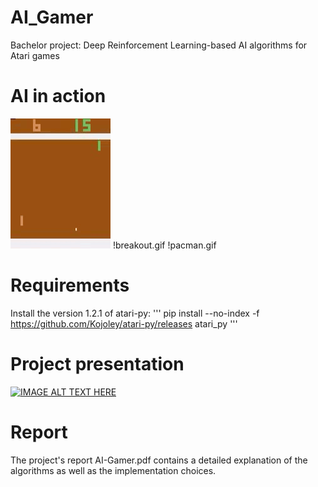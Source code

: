 # AI_Gamer
Bachelor project: Deep Reinforcement Learning-based AI algorithms for Atari games

# AI in action 
![alt-text](pong.gif)
!breakout.gif
!pacman.gif

# Requirements
Install the version 1.2.1 of atari-py: 
'''
pip install --no-index -f https://github.com/Kojoley/atari-py/releases atari_py
'''

# Project presentation
[![IMAGE ALT TEXT HERE](https://imgur.com/biAiR9L.png)](https://www.youtube.com/watch?v=eeM2Rdbufco)

# Report
The project's report AI-Gamer.pdf contains a detailed explanation of the algorithms as well as the implementation choices.
